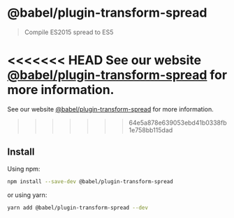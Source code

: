 # @babel/plugin-transform-spread

> Compile ES2015 spread to ES5

<<<<<<< HEAD
See our website [@babel/plugin-transform-spread](https://babeljs.io/docs/en/next/babel-plugin-transform-spread.html) for more information.
=======
See our website [@babel/plugin-transform-spread](https://babeljs.io/docs/en/babel-plugin-transform-spread) for more information.
>>>>>>> 64e5a878e639053ebd41b0338fb1e758bb115dad

## Install

Using npm:

```sh
npm install --save-dev @babel/plugin-transform-spread
```

or using yarn:

```sh
yarn add @babel/plugin-transform-spread --dev
```

